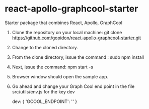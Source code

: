 # react-apollo-graphcool-starter
Starter package that combines React, Apollo, GraphCool

1. Clone the repository on your local machine: git clone https://github.com/gopidon/react-apollo-graphcool-starter.git
2. Change to the cloned directory. 
3. From the clone directory, issue the command : sudo npm install 
4. Next, issue the command: npm start -s
5. Browser window should open the sample app.
6. Go ahead and change your Graph Cool end point in the file src/utils/env.js for the key dev
    
    dev:
    {
        'GCOOL_ENDPOINT': '<your end point>'
    }
